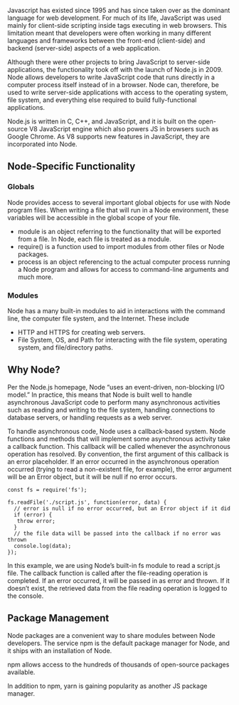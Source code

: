 Javascript has existed since 1995 and has since taken over as the dominant language for web development. For much of its life, JavaScript was used mainly for client-side scripting inside <script></script> tags executing in web browsers. This limitation meant that developers were often working in many different languages and frameworks between the front-end (client-side) and backend (server-side) aspects of a web application.

Although there were other projects to bring JavaScript to server-side applications, the functionality took off with the launch of Node.js in 2009. Node allows developers to write JavaScript code that runs directly in a computer process itself instead of in a browser. Node can, therefore, be used to write server-side applications with access to the operating system, file system, and everything else required to build fully-functional applications.

Node.js is written in C, C++, and JavaScript, and it is built on the open-source V8 JavaScript engine which also powers JS in browsers such as Google Chrome. As V8 supports new features in JavaScript, they are incorporated into Node.

## Node-Specific Functionality

### Globals
  
Node provides access to several important global objects for use with Node program files. When writing a file that will run in a Node environment, these variables will be accessible in the global scope of your file.

- module is an object referring to the functionality that will be exported from a file. In Node, each file is treated as a module.
- require() is a function used to import modules from other files or Node packages.
- process is an object referencing to the actual computer process running a Node program and allows for access to command-line arguments and much more.

  
### Modules
  
Node has a many built-in modules to aid in interactions with the command line, the computer file system, and the Internet. These include

- HTTP and HTTPS for creating web servers.
- File System, OS, and Path for interacting with the file system, operating system, and file/directory paths.
  
  
## Why Node?
  
Per the Node.js homepage, Node “uses an event-driven, non-blocking I/O model.” In practice, this means that Node is built well to handle asynchronous JavaScript code to perform many asynchronous activities such as reading and writing to the file system, handling connections to database servers, or handling requests as a web server.

To handle asynchronous code, Node uses a callback-based system. Node functions and methods that will implement some asynchronous activity take a callback function. This callback will be called whenever the asynchronous operation has resolved. By convention, the first argument of this callback is an error placeholder. If an error occurred in the asynchronous operation occurred (trying to read a non-existent file, for example), the error argument will be an Error object, but it will be null if no error occurs.

```
const fs = require('fs');
 
fs.readFile('./script.js', function(error, data) {
  // error is null if no error occurred, but an Error object if it did
  if (error) {
   throw error;
  }
  // the file data will be passed into the callback if no error was thrown
  console.log(data);
});
```

In this example, we are using Node’s built-in fs module to read a script.js file. The callback function is called after the file-reading operation is completed. If an error occurred, it will be passed in as error and thrown. If it doesn’t exist, the retrieved data from the file reading operation is logged to the console.


## Package Management

Node packages are a convenient way to share modules between Node developers. The service npm is the default package manager for Node, and it ships with an installation of Node.

npm allows access to the hundreds of thousands of open-source packages available.

In addition to npm, yarn is gaining popularity as another JS package manager.


  
